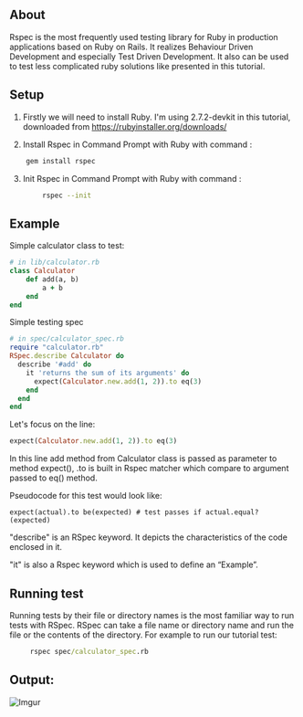 
## About
  Rspec  is the most frequently used testing library for Ruby in production applications based on Ruby on Rails.
  It realizes Behaviour Driven Development and especially Test Driven Development. It also can be used to test 
  less complicated ruby solutions like presented in this tutorial.

  
## Setup
1. Firstly we will need to install Ruby. 
I'm using 2.7.2-devkit in this tutorial, downloaded from https://rubyinstaller.org/downloads/

2. Install Rspec in Command Prompt with Ruby with command :
``` bash
    gem install rspec
```
3.  Init Rspec in Command Prompt with Ruby with command :

``` bash
        rspec --init
```


## Example 
Simple calculator class to test:

``` Ruby
# in lib/calculator.rb
class Calculator
	def add(a, b)
  		a + b
	end
end
```


Simple testing spec
``` Ruby
# in spec/calculator_spec.rb
require "calculator.rb"
RSpec.describe Calculator do
  describe '#add' do
    it 'returns the sum of its arguments' do
      expect(Calculator.new.add(1, 2)).to eq(3)
    end
  end
end
```
Let's focus on the line:

``` Ruby
expect(Calculator.new.add(1, 2)).to eq(3)
```

In this line add method from Calculator class is passed as parameter to method expect(), 
.to is built in Rspec matcher which compare to argument passed to eq() method.

Pseudocode for this test would look like:
```
expect(actual).to be(expected) # test passes if actual.equal?(expected)

```

 "describe" is an RSpec keyword. It depicts the characteristics of the code enclosed in it.

"it" is also a Rspec keyword which is used to define an “Example”.

## Running test
Running tests by their file or directory names is the most familiar way to run tests with RSpec. RSpec can take a file name or directory name and run the file or the contents of the directory.
For example to run our tutorial test:
``` cmd
	 rspec spec/calculator_spec.rb

```

## Output:

  ![Imgur](https://i.imgur.com/4YVAamp.png)

    
